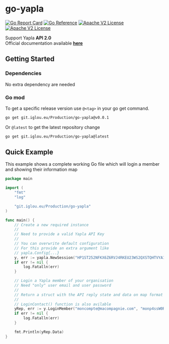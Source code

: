 # go-yapla

[![Go Report Card](https://goreportcard.com/badge/git.iglou.eu/Production/go-yapla)](https://goreportcard.com/report/git.iglou.eu/Production/go-yapla)
[![Go Reference](https://img.shields.io/badge/api-reference-blue)](https://pkg.go.dev/git.iglou.eu/Production/go-yapla)
[![Apache V2 License](https://img.shields.io/badge/coverage-87.7%-green)](https://opensource.org/licenses/MIT)
[![Apache V2 License](https://img.shields.io/badge/licence-MIT-9cf)](https://opensource.org/licenses/MIT)

Support Yapla **API 2.0**    
Official documentation available [**here**](https://app.swaggerhub.com/apis/yapla/yapla/2.0.0)

## Getting Started

### Dependencies
No extra dependency are needed

### Go mod
To get a specific release version use `@<tag>` in your go get command.
```sh
go get git.iglou.eu/Production/go-yapla@v0.0.1
```

Or `@latest` to get the latest repository change
```sh
go get git.iglou.eu/Production/go-yapla@latest
```

## Quick Example

This example shows a complete working Go file which will login a member and showing their information map
```go
package main

import (
	"fmt"
	"log"

	"git.iglou.eu/Production/go-yapla"
)

func main() {
    // Create a new required instance
    //
    // Need to provide a valid Yapla API Key 
    //
    // You can overwrite default configuration
    // For this provide an extra argument like
    // yapla.Config{...}
	y, err := yapla.NewSession("HP1ST252NFKX6Z6RVJ4RKEU23WS2QXSTQHTVYA1JAFWYX306")
	if err != nil {
		log.Fatalln(err)
	}

    // Login a Yapla member of your organisation
    // Need "only" user email and user password
    //
    // Return a struct with the API reply state and data on map format
    //
    // LoginContact() function is also avilable
	yRep, err := y.LoginMember("moncompte@macompagnie.com", "monp4ssW0R4!")
	if err != nil {
		log.Fatalln(err)
	}

	fmt.Println(yRep.Data)
}
```
